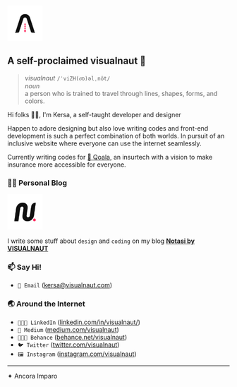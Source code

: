 <img src="./assets/vxnt-logo.svg" alt="VISUALNAUT Logo" width="80px" />

## A self-proclaimed visualnaut 🚀

>_visualnaut_ `/ˈviZH(o͞o)əlˌnôt/`
><br />_noun_<br />
>a person who is trained to travel through lines, shapes, forms, and colors.

Hi folks 👋🏻, I'm Kersa, a self-taught developer and designer

Happen to adore designing but also love writing codes and front-end development is such a perfect combination of both worlds. In pursuit of an inclusive website where everyone can use the internet seamlessly.

Currently writing codes for [🐨 Qoala](https://www.qoala.app/), an insurtech with a vision to make insurance more accessible for everyone.

### ✍🏻 Personal Blog
<img src="./assets/notasi-logo.svg" alt="Notasi oleh VISUALNAUT Logo" width="80px" />

I write some stuff about `design` and `coding` on my blog **[Notasi by VISUALNAUT](https://notasi.visualnaut.com)** 

### 📫 Say Hi!
- `📧 Email` (kersa@visualnaut.com)

### 🌏 Around the Internet

- `👨🏻‍💼 LinkedIn` ([linkedin.com/in/visualnaut/](https://www.linkedin.com/in/visualnaut/))
- `📓 Medium` ([medium.com/visualnaut](https://medium.com/visualnaut))
- `👨🏻‍🎨 Behance` ([behance.net/visualnaut](https://www.behance.net/visualnaut))
- `🐦 Twitter` ([twitter.com/visualnaut](https://twitter.com/visualnaut))
- `🖼 Instagram` ([instagram.com/visualnaut](https://instagram.com/visualnaut))

---
✦ Ancora Imparo
